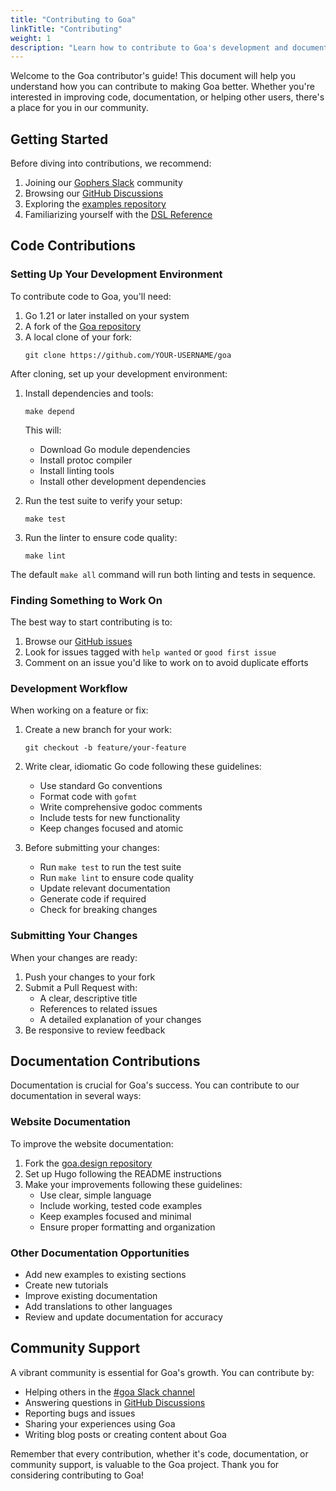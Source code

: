 ```yaml
---
title: "Contributing to Goa"
linkTitle: "Contributing"
weight: 1
description: "Learn how to contribute to Goa's development and documentation"
---
```


Welcome to the Goa contributor's guide! This document will help you understand how you
can contribute to making Goa better. Whether you're interested in improving code,
documentation, or helping other users, there's a place for you in our community.

## Getting Started

Before diving into contributions, we recommend:

1. Joining our [Gophers Slack](https://gophers.slack.com/messages/goa/) community
2. Browsing our [GitHub Discussions](https://github.com/goadesign/goa/discussions)
3. Exploring the [examples repository](https://github.com/goadesign/examples)
4. Familiarizing yourself with the [DSL Reference](https://pkg.go.dev/github.com/goadesign/goa/v3/dsl)

## Code Contributions

### Setting Up Your Development Environment

To contribute code to Goa, you'll need:

1. Go 1.21 or later installed on your system
2. A fork of the [Goa repository](https://github.com/goadesign/goa)
3. A local clone of your fork:
   ```
   git clone https://github.com/YOUR-USERNAME/goa
   ```

After cloning, set up your development environment:

1. Install dependencies and tools:
   ```
   make depend
   ```
   This will:
   - Download Go module dependencies
   - Install protoc compiler
   - Install linting tools
   - Install other development dependencies

2. Run the test suite to verify your setup:
   ```
   make test
   ```

3. Run the linter to ensure code quality:
   ```
   make lint
   ```

The default `make all` command will run both linting and tests in sequence.

### Finding Something to Work On

The best way to start contributing is to:

1. Browse our [GitHub issues](https://github.com/goadesign/goa/issues)
2. Look for issues tagged with `help wanted` or `good first issue`
3. Comment on an issue you'd like to work on to avoid duplicate efforts

### Development Workflow

When working on a feature or fix:

1. Create a new branch for your work:
   ```
   git checkout -b feature/your-feature
   ```

2. Write clear, idiomatic Go code following these guidelines:
   - Use standard Go conventions
   - Format code with `gofmt`
   - Write comprehensive godoc comments
   - Include tests for new functionality
   - Keep changes focused and atomic

3. Before submitting your changes:
   - Run `make test` to run the test suite
   - Run `make lint` to ensure code quality
   - Update relevant documentation
   - Generate code if required
   - Check for breaking changes

### Submitting Your Changes

When your changes are ready:

1. Push your changes to your fork
2. Submit a Pull Request with:
   - A clear, descriptive title
   - References to related issues
   - A detailed explanation of your changes
3. Be responsive to review feedback

## Documentation Contributions

Documentation is crucial for Goa's success. You can contribute to our documentation
in several ways:

### Website Documentation

To improve the website documentation:

1. Fork the [goa.design repository](https://github.com/goadesign/goa.design)
2. Set up Hugo following the README instructions
3. Make your improvements following these guidelines:
   - Use clear, simple language
   - Include working, tested code examples
   - Keep examples focused and minimal
   - Ensure proper formatting and organization

### Other Documentation Opportunities

- Add new examples to existing sections
- Create new tutorials
- Improve existing documentation
- Add translations to other languages
- Review and update documentation for accuracy

## Community Support

A vibrant community is essential for Goa's growth. You can contribute by:

- Helping others in the [#goa Slack channel](https://gophers.slack.com/messages/goa/)
- Answering questions in [GitHub Discussions](https://github.com/goadesign/goa/discussions)
- Reporting bugs and issues
- Sharing your experiences using Goa
- Writing blog posts or creating content about Goa

Remember that every contribution, whether it's code, documentation, or community
support, is valuable to the Goa project. Thank you for considering contributing to
Goa!

